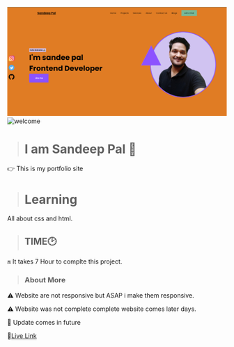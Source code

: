 ![thumbnail](./img/thumbnail.png)
![welcome](https://img.shields.io/badge/Hello-Welcome-brightgreen)

> # I am Sandeep Pal 🙏
👉 This is my portfolio site



> # Learning
 
 All about css 
 and html.



> ## TIME🕑

🔛 It takes 7 Hour to complte this project.

> ### About More
⚠️ Website are not responsive but ASAP i make them responsive.

⚠️ Website was not complete complete website comes later days.

🔁 Update comes in future 


🔗[Live Link](https://sandeeppalportfolio.netlify.app/)
